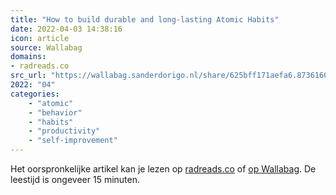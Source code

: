 ```yaml
---
title: "How to build durable and long-lasting Atomic Habits"
date: 2022-04-03 14:38:16
icon: article
source: Wallabag
domains:
- radreads.co
src_url: "https://wallabag.sanderdorigo.nl/share/625bff171aefa6.87361607"
2022: "04"
categories:
    - "atomic"
    - "behavior"
    - "habits"
    - "productivity"
    - "self-improvement"
---
```

Het oorspronkelijke artikel kan je lezen op [radreads.co](https://radreads.co/atomic-habits-james-clear/) of [op Wallabag](https://wallabag.sanderdorigo.nl/share/625bff171aefa6.87361607). De leestijd is ongeveer 15 minuten.